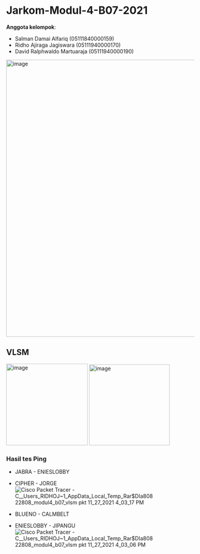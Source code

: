 # Jarkom-Modul-4-B07-2021

**Anggota kelompok**:

- Salman Damai Alfariq (05111840000159)
- Ridho Ajiraga Jagiswara (05111940000170)
- David Ralphwaldo Martuaraja (05111940000190)

<img width="740" alt="image" src="https://user-images.githubusercontent.com/73969921/143680439-5cc5ad5b-8433-4a8d-957c-f8f2e3ca42b5.png">

## VLSM

<img width="218" alt="image" src="https://user-images.githubusercontent.com/73969921/143680457-b873582e-5831-41c8-ab03-5c89c94c3fe0.png">

<img width="216" alt="image" src="https://user-images.githubusercontent.com/73969921/143681061-d5408dfc-b411-4a8b-afcf-6494a306212e.png">

### Hasil tes Ping
- JABRA - ENIESLOBBY
- CIPHER - JORGE
![Cisco Packet Tracer - C__Users_RIDHOJ~1_AppData_Local_Temp_Rar$DIa808 22808_modul4_b07_vlsm pkt 11_27_2021 4_03_17 PM](https://user-images.githubusercontent.com/75240358/143684130-b3e77c15-2f56-4c16-b914-d336829cce41.png)

- BLUENO - CALMBELT
- ENIESLOBBY - JIPANGU
![Cisco Packet Tracer - C__Users_RIDHOJ~1_AppData_Local_Temp_Rar$DIa808 22808_modul4_b07_vlsm pkt 11_27_2021 4_03_06 PM](https://user-images.githubusercontent.com/75240358/143684196-8e864799-db71-4090-bf50-227ce9756d79.png)
